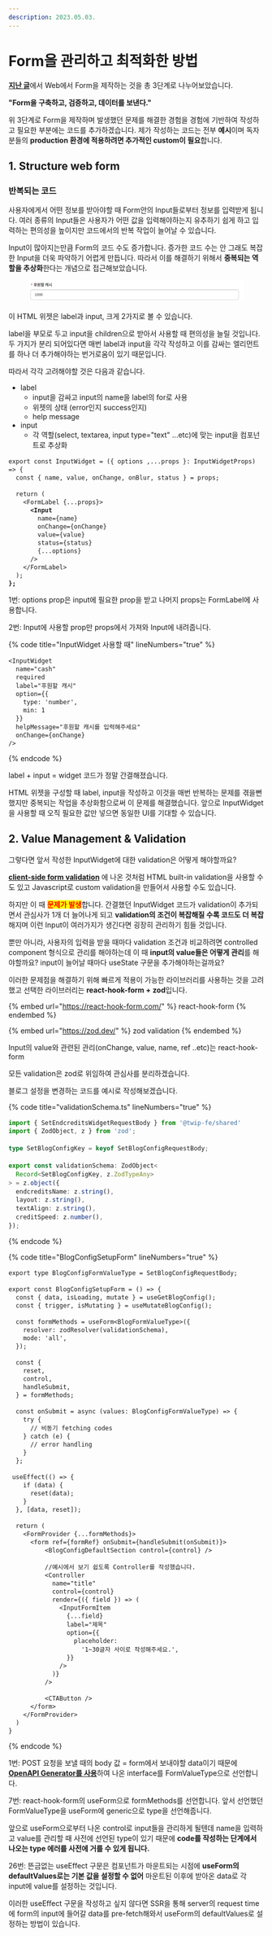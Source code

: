 ```yaml
---
description: 2023.05.03.
---
```


# Form을 관리하고 최적화한 방법

[**지난 글**](https://docs.essential-dev.blog/tech/frontend/form/web-form)에서 Web에서 Form을 제작하는 것을 총 3단계로 나누어보았습니다.

**"Form을 구축하고, 검증하고, 데이터를 보낸다."**

위 3단계로 Form을 제작하며 발생했던 문제를 해결한 경험을 경험에 기반하여 작성하고 필요한 부분에는 코드를 추가하겠습니다. 제가 작성하는 코드는 전부 **예시**이며 독자분들의 **production 환경에 적용하려면 추가적인 custom이 필요**합니다.



## 1. Structure web form

### 반복되는 코드

사용자에게서 어떤 정보를 받아야할 때 Form안의 Input들로부터 정보를 입력받게 됩니다. 여러 종류의 Input들은 사용자가 어떤 값을 입력해야하는지 유추하기 쉽게 하고 입력하는 편의성을 높이지만 코드에서의 반복 작업이 늘어날 수 있습니다.

Input이 많아지는만큼 Form의 코드 수도 증가합니다. 증가한 코드 수는 안 그래도 복잡한 Input을 더욱 파악하기 어렵게 만듭니다. 따라서 이를 해결하기 위해서 **중복되는 역할을 추상화**한다는 개념으로 접근해보았습니다.



<figure><img src="../../../../.gitbook/assets/image (1).png" alt=""><figcaption></figcaption></figure>

이 HTML 위젯은 label과 input, 크게 2가지로 볼 수 있습니다.

label을 부모로 두고 input을 children으로 받아서 사용할 때 편의성을 늘릴 것입니다. 두 가지가 분리 되어있다면 매번 label과 input을 각각 작성하고 이를 감싸는 엘리먼트를 하나 더 추가해야하는 번거로움이 있기 때문입니다.

따라서 각각 고려해야할 것은 다음과 같습니다.

* label
  * input을 감싸고 input의 name을 label의 for로 사용
  * 위젯의 상태 (error인지 success인지)
  * help message
* input
  * 각 역할(select, textarea, input type="text" ...etc)에 맞는 input을 컴포넌트로 추상화

<pre class="language-tsx" data-title="InputWidget으로 추상화" data-line-numbers><code class="lang-tsx">export const InputWidget = ({ options ,...props }: InputWidgetProps) => {
  const { name, value, onChange, onBlur, status } = props;
  
  return (
    &#x3C;FormLabel {...props}>
<strong>      &#x3C;Input
</strong>        name={name}
        onChange={onChange}
        value={value}
        status={status}
        {...options}
      />
    &#x3C;/FormLabel>
  );
<strong>};
</strong></code></pre>

1번: options prop은 input에 필요한 prop을 받고 나머지 props는 FormLabel에 사용합니다.

2번: Input에 사용할 prop만 props에서 가져와 Input에 내려줍니다.

{% code title="InputWidget 사용할 때" lineNumbers="true" %}
```tsx
<InputWidget
  name="cash"
  required
  label="후원할 캐시"
  option={{
    type: 'number',
    min: 1
  }}
  helpMessage="후원할 캐시를 입력해주세요"
  onChange={onChange}
/>
```
{% endcode %}

label + input = widget 코드가 정말 간결해졌습니다.

HTML 위젯을 구성할 때 label, input을 작성하고 이것을 매번 반복하는 문제를 겪을뻔 했지만 중복되는 작업을 추상화함으로써 이 문제를 해결했습니다. 앞으로 InputWidget을 사용할 때 오직 필요한 값만 넣으면 동일한 UI를 기대할 수 있습니다.



## 2. Value Management & Validation

그렇다면 앞서 작성한 InputWidget에 대한 validation은 어떻게 해야할까요?

[**client-side form validation**](https://developer.mozilla.org/en-US/docs/Learn/Forms/Form\_validation) 에 나온 것처럼 HTML built-in validation을 사용할 수도 있고 Javascript로 custom validation을 만들어서 사용할 수도 있습니다.

하지만 이 때 <mark style="color:red;">**문제가 발생**</mark>합니다. 간결했던 InputWidget 코드가 validation이 추가되면서 관심사가 1개 더 늘어나게 되고 **validation의 조건이 복잡해질 수록 코드도 더 복잡**해지며 이런 Input이 여러가지가 생긴다면 굉장히 관리하기 힘들 것입니다.



뿐만 아니라, 사용자의 입력을 받을 때마다 validation 조건과 비교하려면 controlled component 형식으로 관리를 해야하는데 이 때 **input의 value들은 어떻게 관리**를 해야할까요? input이 늘어날 때마다 useState 구문을 추가해야하는걸까요?



이러한 문제점을 해결하기 위해 빠르게 적용이 가능한 라이브러리를 사용하는 것을 고려했고 선택한 라이브러리는 **react-hook-form +** **zod**입니다.

{% embed url="https://react-hook-form.com/" %}
react-hook-form
{% endembed %}

{% embed url="https://zod.dev/" %}
zod validation
{% endembed %}



Input의 value와 관련된 관리(onChange, value, name, ref ..etc)는 react-hook-form

모든 validation은 zod로 위임하여 관심사를 분리하겠습니다.



블로그 설정을 변경하는 코드를 예시로 작성해보겠습니다.

{% code title="validationSchema.ts" lineNumbers="true" %}
```typescript
import { SetEndcreditsWidgetRequestBody } from '@twip-fe/shared'
import { ZodObject, z } from 'zod';

type SetBlogConfigKey = keyof SetBlogConfigRequestBody;

export const validationSchema: ZodObject<
  Record<SetBlogConfigKey, z.ZodTypeAny>
> = z.object({
  endcreditsName: z.string(),
  layout: z.string(),
  textAlign: z.string(),
  creditSpeed: z.number(),
});

```
{% endcode %}

{% code title="BlogConfigSetupForm" lineNumbers="true" %}
```tsx
export type BlogConfigFormValueType = SetBlogConfigRequestBody;

export const BlogConfigSetupForm = () => {
  const { data, isLoading, mutate } = useGetBlogConfig();
  const { trigger, isMutating } = useMutateBlogConfig();
  
  const formMethods = useForm<BlogFormValueType>({
    resolver: zodResolver(validationSchema),
    mode: 'all',
  });
  
  const {
    reset,
    control,
    handleSubmit,
  } = formMethods;
  
  const onSubmit = async (values: BlogConfigFormValueType) => {
    try {
      // 비동기 fetching codes
    } catch (e) {
      // error handling
    }
  };
  
 useEffect(() => {
    if (data) {
      reset(data);
    }
  }, [data, reset]);

  return (
    <FormProvider {...formMethods}>
      <form ref={formRef} onSubmit={handleSubmit(onSubmit)}>
          <BlogConfigDefaultSection control={control} />
          
          //예시에서 보기 쉽도록 Controller를 작성했습니다.
          <Controller
            name="title"
            control={control}
            render={({ field }) => (
              <InputFormItem
                {...field}
                label="제목"
                option={{
                  placeholder:
                    '1~30글자 사이로 작성해주세요.',
                }}
              />
            )}
          />
          
          <CTAButton />
      </form>
    </FormProvider>
  )
}
```
{% endcode %}



1번: POST 요청을 보낼 때의 body 값 = form에서 보내야할 data이기 때문에 [**OpenAPI Generator를 사용**](https://docs.essential-dev.blog/tech/web/http/http-openapi-generator)하여 나온 interface를 FormValueType으로 선언합니다.

7번: react-hook-form의 useForm으로 formMethods를 선언합니다. 앞서 선언했던 FormValueType을 useForm에 generic으로 type을 선언해줍니다.

앞으로 useForm으로부터 나온 control로 input들을 관리하게 될텐데 name을 입력하고 value를 관리할 때 사전에 선언된 type이 있기 때문에 **code를 작성하는 단계에서 나오는 type 에러를 사전에 거를 수 있게 됩니다.**

26번: 뜬금없는 useEffect 구문은 컴포넌트가 마운트되는 시점에 **useForm의 defaultValues로는 기본 값을 설정할 수 없어** 마운트된 이후에 받아온 data로 각 input에 value를 설정하는 것입니다.

이러한 useEffect 구문을 작성하고 싶지 않다면 SSR을 통해 server의 request time에 form의 input에 들어갈 data를 pre-fetch해와서 useForm의 defaultValues로 설정하는 방법이 있습니다.





